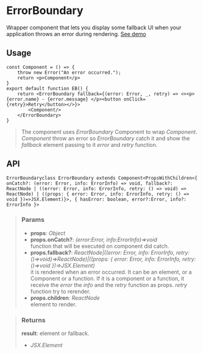 # ErrorBoundary
Wrapper component that lets you display some fallback UI when your application throws an error during rendering. [See demo](https://nDriaDev.io/react-tools/#/components/ErrorBoundary)

## Usage

```tsx
const Component = () => {
	throw new Error("An error occurred.");
	return <p>Component</p>
}
export default function EB() {
	return <ErrorBoundary fallback={(error: Error, _, retry) => <><p>{error.name} - {error.message} </p><button onClick={retry}>Retry</button></>}>
		<Component/>
	</ErrorBoundary>
}
```

> The component uses _ErrorBoundary_ Component to wrap _Component_. _Component_ throw an error so _ErrorBoundary_ catch it and show the _fallback_ element passing to it _error_ and _retry_ function.


## API

```tsx
ErrorBoundaryclass ErrorBoundary extends Component<PropsWithChildren<{ onCatch?: (error: Error, info: ErrorInfo) => void, fallback?: ReactNode | ((error: Error, info: ErrorInfo, retry: () => void) => ReactNode) | ((props: { error: Error, info: ErrorInfo, retry: () => void })=>JSX.Element)}>, { hasError: boolean, error?:Error, info?: ErrorInfo }>
```

> ### Params
>
> - __props__: _Object_
> - __props.onCatch?__: _(error:Error, info:ErrorInfo)=>void_  
function that will be executed on component did catch.
> - __props.fallback?__: _ReactNode|((error: Error, info: ErrorInfo, retry: ()=>void)=>ReactNode)|((props: { error: Error, info: ErrorInfo, retry: ()=>void })=>JSX.Element)_  
it is rendered when an error occurred. It can be an element, or a Component or a function. If it is a component or a function, it receive the _error_ the _info_ and the _retry_ function as props. _retry_ function try to rerender.
> - __props.children__: _ReactNode_  
element to render.
>

> ### Returns
>
> __result__: element or fallback.
> - _JSX.Element_  
>